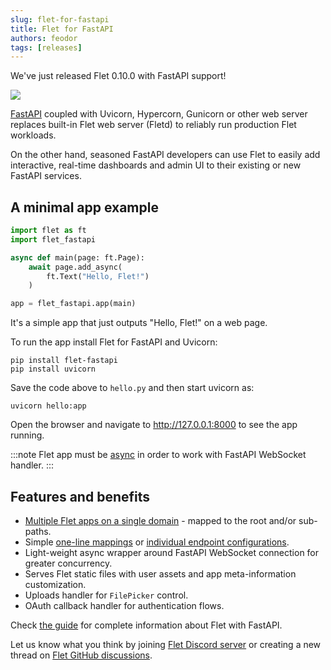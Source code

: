 ```yaml
---
slug: flet-for-fastapi
title: Flet for FastAPI
authors: feodor
tags: [releases]
---
```


We've just released Flet 0.10.0 with FastAPI support!

<img src="/img/blog/fastapi/fastapi-logo-teal.png" className="screenshot-60" />

[FastAPI](https://fastapi.tiangolo.com/) coupled with Uvicorn, Hypercorn, Gunicorn or other web server replaces built-in Flet web server (Fletd) to reliably run production Flet workloads.

On the other hand, seasoned FastAPI developers can use Flet to easily add interactive, real-time dashboards and admin UI to their existing or new FastAPI services.

<!-- truncate -->

## A minimal app example

```python
import flet as ft
import flet_fastapi

async def main(page: ft.Page):
    await page.add_async(
        ft.Text("Hello, Flet!")
    )

app = flet_fastapi.app(main)
```

It's a simple app that just outputs "Hello, Flet!" on a web page.

To run the app install Flet for FastAPI and Uvicorn:

```
pip install flet-fastapi
pip install uvicorn
```

Save the code above to `hello.py` and then start uvicorn as:

```
uvicorn hello:app
```

Open the browser and navigate to http://127.0.0.1:8000 to see the app running.

:::note
Flet app must be [async](/docs/getting-started/async-apps) in order to work with FastAPI WebSocket handler.
:::

## Features and benefits

* [Multiple Flet apps on a single domain](/docs/publish/web/dynamic-website#hosting-multiple-flet-apps-under-the-same-domain) - mapped to the root and/or sub-paths.
* Simple [one-line mappings](/docs/publish/web/dynamic-website#flet-fastapi-app) or [individual endpoint configurations](/docs/publish/web/dynamic-website#configuring-individual-flet-endpoints).
* Light-weight async wrapper around FastAPI WebSocket connection for greater concurrency.
* Serves Flet static files with user assets and app meta-information customization.
* Uploads handler for `FilePicker` control.
* OAuth callback handler for authentication flows.

Check [the guide](/docs/publish/web/dynamic-website) for complete information about Flet with FastAPI.

Let us know what you think by joining [Flet Discord server](https://discord.gg/dzWXP8SHG8) or creating a new thread on [Flet GitHub discussions](https://github.com/flet-dev/flet/discussions).